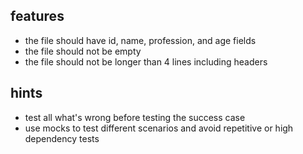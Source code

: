 ## features

- the file should have id, name, profession, and age fields
- the file should not be empty
- the file should not be longer than 4 lines including headers

## hints

- test all what's wrong before testing the success case
- use mocks to test different scenarios and avoid repetitive or high dependency tests
